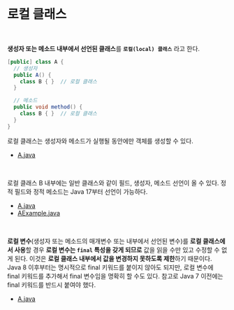 # 로컬 클래스
<br/>

**생성자 또는 메소드 내부에서 선언된 클래스**를 **`로컬(local) 클래스`** 라고 한다.
```java
[public] class A {
  // 생성자
  public A() {
    class B { }  // 로컬 클래스
  }

  // 메소드
  public void method() {
    class B { }  // 로컬 클래스
  }
}
```

로컬 클래스는 생성자와 메소드가 실행될 동안에만 객체를 생성할 수 있다.
<br/>

- [A.java](https://github.com/silxbro/java/blob/main/src/thisisjava/ch09/sec04/exam01/A.java)

<br/>

로컬 클래스 B 내부에는 일반 클래스와 같이 필드, 생성자, 메소드 선언이 올 수 있다. 정적 필드와 정적 메소드는 Java 17부터 선언이 가능하다.
<br/>

- [A.java](https://github.com/silxbro/java/blob/main/src/thisisjava/ch09/sec04/exam02/A.java)
- [AExample.java](https://github.com/silxbro/java/blob/main/src/thisisjava/ch09/sec04/exam02/AExample.java)

<br/>

**로컬 변수**(생성자 또는 메소드의 매개변수 또는 내부에서 선언된 변수)를 **로컬 클래스에서 사용**할 경우 **로컬 변수는 `final` 특성을 갖게 되므로**
값을 읽을 수만 있고 수정할 수 없게 된다. 이것은 **로컬 클래스 내부에서 값을 변경하지 못하도록 제한**하기 때문이다.<br/>
Java 8 이후부터는 명시적으로 final 키워드를 붙이지 않아도 되지만, 로컬 변수에 final 키워드를 추가해서 final 변수임을 명확히 할 수도 있다.
참고로 Java 7 이전에는 final 키워드를 반드시 붙여야 했다.
<br/>

- [A.java](https://github.com/silxbro/java/blob/main/src/thisisjava/ch09/sec04/exam03/A.java)
